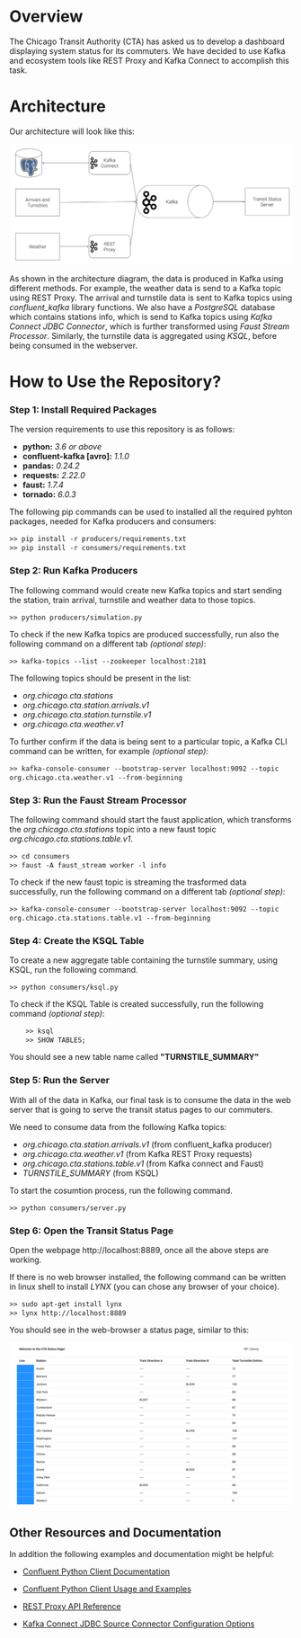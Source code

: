 # Overview
The Chicago Transit Authority (CTA) has asked us to develop a dashboard displaying system status for its commuters. We have decided to use Kafka and ecosystem tools like REST Proxy and Kafka Connect to accomplish this task.

# Architecture

Our architecture will look like this:

![](images/architecture.png)

As shown in the architecture diagram, the data is produced in Kafka using different methods. For example, the weather data is send to a Kafka topic using REST Proxy. The arrival and turnstile data is sent to Kafka topics using *confluent_kafka* library functions. We also have a *PostgreSQL* database which contains stations info, which is send to Kafka topics using *Kafka Connect JDBC Connector*, which is further transformed using *Faust Stream Processor*. Similarly, the turnstile data is aggregated using *KSQL*, before being consumed in the webserver.

# How to Use the Repository?

### Step 1: Install Required Packages

The version requirements to use this repository is as follows:

* **python:** *3.6 or above*
* **confluent-kafka [avro]:** *1.1.0*
* **pandas:** *0.24.2*
* **requests:** *2.22.0*
* **faust:** *1.7.4*
* **tornado:** *6.0.3*

The following pip commands can be used to installed all the required pyhton packages, needed for Kafka producers and consumers:

	>> pip install -r producers/requirements.txt
	>> pip install -r consumers/requirements.txt
	
    
### Step 2: Run Kafka Producers

The following command would create new Kafka topics and start sending the station, train arrival, turnstile and weather data to those topics. 

	>> python producers/simulation.py
	

To check if the new Kafka topics are produced successfully, run also the following command on a different tab *(optional step)*:

	>> kafka-topics --list --zookeeper localhost:2181

The following topics should be present in the list:

* *org.chicago.cta.stations*
* *org.chicago.cta.station.arrivals.v1*
* *org.chicago.cta.station.turnstile.v1*
* *org.chicago.cta.weather.v1*

To further confirm if the data is being sent to a particular topic, a Kafka CLI command can be written, for example *(optional step)*:

	>> kafka-console-consumer --bootstrap-server localhost:9092 --topic org.chicago.cta.weather.v1 --from-beginning


###  Step 3: Run the Faust Stream Processor

The following command should start the faust application, which transforms the *org.chicago.cta.stations* topic into a new faust topic *org.chicago.cta.stations.table.v1*.

	>> cd consumers
	>> faust -A faust_stream worker -l info

To check if the new faust topic is streaming the trasformed data successfully, run the following command on a different tab *(optional step)*:

	>> kafka-console-consumer --bootstrap-server localhost:9092 --topic org.chicago.cta.stations.table.v1 --from-beginning


### Step 4: Create the KSQL Table

To create a new aggregate table containing the turnstile summary, using KSQL, run the following command.

	>> python consumers/ksql.py
	
To check if the KSQL Table is created successfully, run the following command *(optional step)*:

		>> ksql
		>> SHOW TABLES;
		
You should see a new table name called **"TURNSTILE_SUMMARY"**


### Step 5: Run the Server

With all of the data in Kafka, our final task is to consume the data in the web server that is going to serve the transit status pages to our commuters. 

We need to consume data from the following Kafka topics:
* *org.chicago.cta.station.arrivals.v1* (from confluent_kafka producer)
* *org.chicago.cta.weather.v1* (from Kafka REST Proxy requests)
* *org.chicago.cta.stations.table.v1* (from Kafka connect and Faust)
* *TURNSTILE_SUMMARY* (from KSQL) 

To start the cosumtion process, run the following command.

	>> python consumers/server.py
	
    
### Step 6: Open the Transit Status Page

Open the webpage  http://localhost:8889, once all the above steps are working.

If there is no web browser installed,  the following command can be written in linux shell to install *LYNX* (you can chose any browser of your choice).

	>> sudo apt-get install lynx
	>> lynx http://localhost:8889
	
You should see in the web-browser a status page, similar to this:

![](images/transit-status-page.png)


## Other Resources and Documentation

In addition the following examples and documentation might be helpful:

-   [Confluent Python Client Documentation](https://docs.confluent.io/current/clients/confluent-kafka-python/#)
    
-   [Confluent Python Client Usage and Examples](https://github.com/confluentinc/confluent-kafka-python#usage)
    
- [REST Proxy API Reference](https://docs.confluent.io/current/kafka-rest/api.html)
    
-   [Kafka Connect JDBC Source Connector Configuration Options](https://docs.confluent.io/current/connect/kafka-connect-jdbc/source-connector/source_config_options.html)